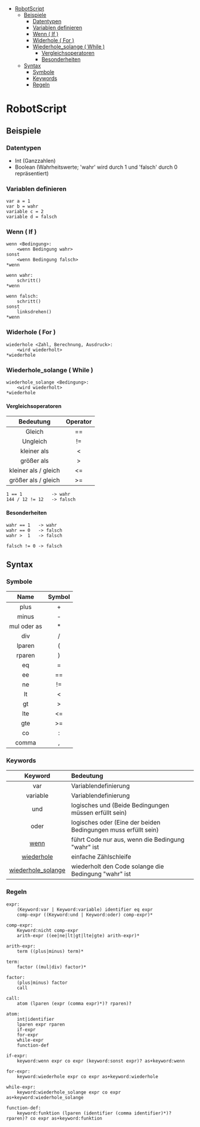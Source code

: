 
- [RobotScript](#robotscript)
  - [Beispiele](#beispiele)
    - [Datentypen](#datentypen)
    - [Variablen definieren](#variablen-definieren)
    - [Wenn ( If )](#wenn--if-)
    - [Widerhole ( For )](#widerhole--for-)
    - [Wiederhole_solange ( While )](#wiederhole_solange--while-)
      - [Vergleichsoperatoren](#vergleichsoperatoren)
      - [Besonderheiten](#besonderheiten)
  - [Syntax](#syntax)
    - [Symbole](#symbole)
    - [Keywords](#keywords)
    - [Regeln](#regeln)

# RobotScript

## Beispiele

### Datentypen

- Int (Ganzzahlen)
- Boolean (Wahrheitswerte; 'wahr' wird durch 1 und 'falsch' durch 0 repräsentiert)

### Variablen definieren

`var a = 1`  
`var b = wahr`  
`variable c = 2`  
`variable d = falsch`

### Wenn ( If )
```
wenn <Bedingung>:
    <wenn Bedingung wahr>
sonst
    <wenn Bedingung falsch>
*wenn

wenn wahr:
    schritt()
*wenn

wenn falsch:
    schritt()
sonst
    linksdrehen()
*wenn
```

### Widerhole ( For )
```
wiederhole <Zahl, Berechnung, Ausdruck>:
    <wird wiederholt>
*wiederhole
```

### Wiederhole_solange ( While )
```
wiederhole_solange <Bedingung>:
    <wird wiederholt>
*wiederhole
```

#### Vergleichsoperatoren
|Bedeutung|Operator|
|:---:|:---:|
|Gleich|==|
|Ungleich|!=|
|kleiner als|<|
|größer als|>|
|kleiner als / gleich|<=|
|größer als / gleich|>=|

```
1 == 1           -> wahr
144 / 12 != 12   -> falsch
```

#### Besonderheiten

```
wahr == 1   -> wahr
wahr == 0   -> falsch
wahr >  1   -> falsch

falsch != 0 -> falsch
```

## Syntax

### Symbole
|Name|Symbol|
|:---:|:---:|
|plus|+|
|minus|-|
|mul oder as|*|
|div|/|
|lparen|(|
|rparen|)|
|eq|=|
|ee|==|
|ne|!=|
|lt|<|
|gt|>|
|lte|<=|
|gte|>=|
|co|:|
|comma|,|

### Keywords
|Keyword|Bedeutung|
|:---:|:---|
|var|Variablendefinierung|
|variable|Variablendefinierung|
|und|logisches und (Beide Bedingungen müssen erfüllt sein)|
|oder|logisches oder (Eine der beiden Bedingungen muss erfüllt sein)|
|[wenn](#wenn--if-)|führt Code nur aus, wenn die Bedingung "wahr" ist|
|[wiederhole](#wenn--if-)|einfache Zählschleife|
|[wiederhole_solange](#wenn--if-)|wiederholt den Code solange die Bedingung "wahr" ist|

### Regeln
```
expr:
    (Keyword:var | Keyword:variable) identifier eq expr
    comp-expr ((Keyword:und | Keyword:oder) comp-expr)*

comp-expr:
    Keyword:nicht comp-expr
    arith-expr ((ee|ne|lt|gt|lte|gte) arith-expr)*

arith-expr:
    term ((plus|minus) term)*

term:
    factor ((mul|div) factor)*

factor:
    (plus|minus) factor
    call

call:
    atom (lparen (expr (comma expr)*)? rparen)?

atom:
    int|identifier
    lparen expr rparen
    if-expr
    for-expr
    while-expr
    function-def

if-expr:
    keyword:wenn expr co expr (keyword:sonst expr)? as+keyword:wenn

for-expr:
    keyword:wiederhole expr co expr as+keyword:wiederhole

while-expr:
    keyword:wiederhole_solange expr co expr as+keyword:wiederhole_solange

function-def:
    keyword:funktion (lparen (identifier (comma identifier)*)? rparen)? co expr as+keyword:funktion
```
